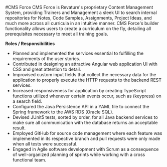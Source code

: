 #CMS Force
CMS Force is Revature's proprietary Content Management System, providing Trainers and Management a sleek UI to search internal repositories for Notes, Code Samples, Assignments, Project Ideas, and much more across all curricula in an intuitive manner. CMS Force's builder functionality allows users to create a curriculum on the fly, detailing all prerequisites necessary to meet all training goals.

<b>Roles / Responsibilities</b>
<ul>
<li>Planned and implemented the services essential to fulfilling the requirements of the user stories.</li>
<li>Contributed in designing an attractive Angular web application UI with CSS and great attention to detail.</li>
<li>Improvised custom input fields that collect the necessary data for the application to properly execute the HTTP requests to the backend REST services.</li>
<li>Increased responsiveness for application by creating TypeScript functions utilized whenever certain events occur, such as (keypress) on a search field.</li>
<li>Configured the Java Persistence API in a YAML file to connect the Spring framework to the AWS RDS (Oracle SQL).</li>
<li>Devised JUnit5 tests, sorted by order, for all Java backend services to make sure all communication with the database returns an acceptable result.</li>
<li>Employed GitHub for source code management where each feature was implemented in its respective branch and pull requests were only made when all tests were successful.</li>
<li>Engaged in Agile software development with Scrum as a consequence of well-organized planning of sprints while working with a cross functional team.</li>
</ul>
